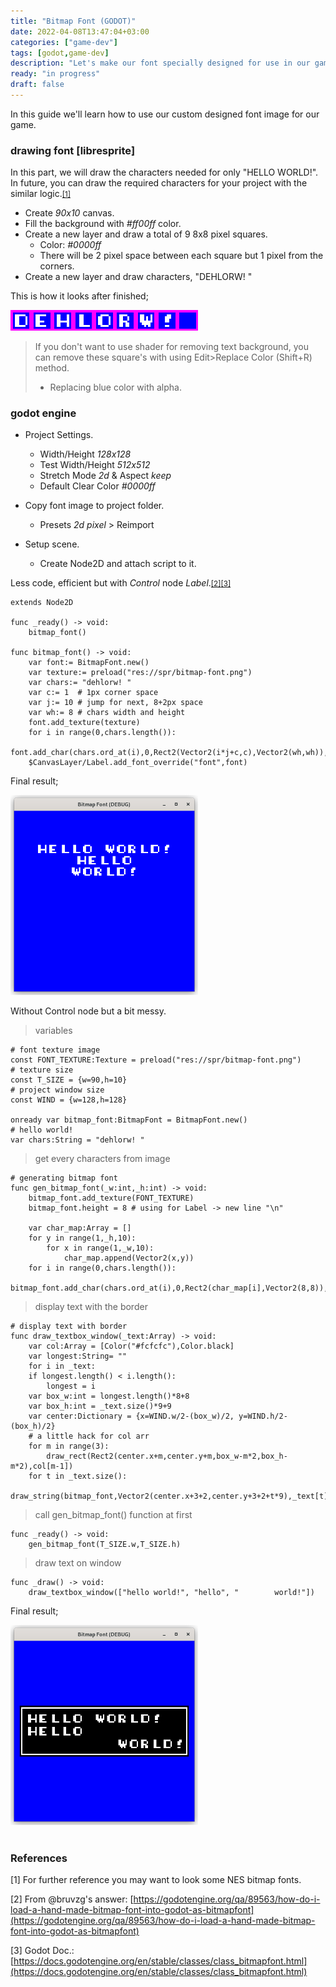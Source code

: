 ```yaml
---
title: "Bitmap Font (GODOT)"
date: 2022-04-08T13:47:04+03:00
categories: ["game-dev"]
tags: [godot,game-dev]
description: "Let's make our font specially designed for use in our game."
ready: "in progress"
draft: false
---
```


In this guide we'll learn how to use our custom designed font image for our game.
### drawing font [libresprite]
In this part, we will draw the characters needed for only "HELLO WORLD!".
In future, you can draw the required characters for your project with the similar logic.<small>[[1]](#ref1)</small>
- Create <cite>90x10</cite> canvas.
- Fill the background with <cite>#ff00ff</cite> color.
- Create a new layer and draw a total of 9 8x8 pixel squares.
    - Color: <cite>#0000ff</cite>
    - There will be 2 pixel space between each square but 1 pixel from the corners.
- Create a new layer and draw characters, "DEHLORW! "

This is how it looks after finished;

<img alt="bitmapfont" src="/images/game-dev/bitmap-font.png" loading="lazy"/>
<br>

> If you don't want to use shader for removing text background, you can remove these square's with using Edit>Replace Color (Shift+R) method.
> - Replacing blue color with alpha.



### godot engine

- Project Settings.
    - Width/Height <cite>128x128</cite>
    - Test Width/Height <cite>512x512</cite>
    - Stretch Mode <cite>2d</cite> & Aspect <cite>keep</cite>
    - Default Clear Color <cite>#0000ff</cite>

- Copy font image to project folder.
    - Presets <cite>2d pixel</cite> > Reimport

- Setup scene.
    - Create Node2D and attach script to it.

Less code, efficient but with *Control* node <cite>Label</cite>.<small>[[2]](#ref2)[[3]](#ref3)</small>
```text
extends Node2D

func _ready() -> void:
    bitmap_font()

func bitmap_font() -> void:
    var font:= BitmapFont.new()
    var texture:= preload("res://spr/bitmap-font.png")
    var chars:= "dehlorw! "
    var c:= 1  # 1px corner space
    var j:= 10 # jump for next, 8+2px space
    var wh:= 8 # chars width and height
    font.add_texture(texture)
    for i in range(0,chars.length()):
        font.add_char(chars.ord_at(i),0,Rect2(Vector2(i*j+c,c),Vector2(wh,wh)),Vector2.ZERO,wh)
    $CanvasLayer/Label.add_font_override("font",font)
```

Final result;

<img alt="folder" src="/images/game-dev/final-1.png" width="300px" loading="lazy"/>

Without Control node but a bit messy.

> variables
```text
# font texture image
const FONT_TEXTURE:Texture = preload("res://spr/bitmap-font.png")
# texture size
const T_SIZE = {w=90,h=10}
# project window size
const WIND = {w=128,h=128}

onready var bitmap_font:BitmapFont = BitmapFont.new()
# hello world!
var chars:String = "dehlorw! "
```

> get every characters from image
```text
# generating bitmap font
func gen_bitmap_font(_w:int,_h:int) -> void:
    bitmap_font.add_texture(FONT_TEXTURE)
    bitmap_font.height = 8 # using for Label -> new line "\n"

    var char_map:Array = []
    for y in range(1,_h,10):
        for x in range(1,_w,10):
            char_map.append(Vector2(x,y))
    for i in range(0,chars.length()):
        bitmap_font.add_char(chars.ord_at(i),0,Rect2(char_map[i],Vector2(8,8)),Vector2.ZERO,8)
```

> display text with the border
```text
# display text with border
func draw_textbox_window(_text:Array) -> void:
    var col:Array = [Color("#fcfcfc"),Color.black]
    var longest:String= ""
    for i in _text:
    if longest.length() < i.length():
        longest = i
    var box_w:int = longest.length()*8+8
    var box_h:int = _text.size()*9+9
    var center:Dictionary = {x=WIND.w/2-(box_w)/2, y=WIND.h/2-(box_h)/2}
    # a little hack for col arr
    for m in range(3):
        draw_rect(Rect2(center.x+m,center.y+m,box_w-m*2,box_h-m*2),col[m-1])
    for t in _text.size():
        draw_string(bitmap_font,Vector2(center.x+3+2,center.y+3+2+t*9),_text[t],col[0])
```

> call gen_bitmap_font() function at first
```text
func _ready() -> void:
    gen_bitmap_font(T_SIZE.w,T_SIZE.h)
```

> draw text on window
```text
func _draw() -> void:
    draw_textbox_window(["hello world!", "hello", "        world!"])
```

Final result;

<img alt="folder" src="/images/game-dev/final-2.png" width="300px" loading="lazy"/>

<br/>
<br/>

### References

<span id="ref1">[1]</span> For further reference you may want to look some NES bitmap fonts.

<span id="ref2">[2]</span> From @bruvzg's answer: [https://godotengine.org/qa/89563/how-do-i-load-a-hand-made-bitmap-font-into-godot-as-bitmapfont](https://godotengine.org/qa/89563/how-do-i-load-a-hand-made-bitmap-font-into-godot-as-bitmapfont)

<span id="ref3">[3]</span> Godot Doc.: [https://docs.godotengine.org/en/stable/classes/class_bitmapfont.html](https://docs.godotengine.org/en/stable/classes/class_bitmapfont.html)
<br/>
<br/>
